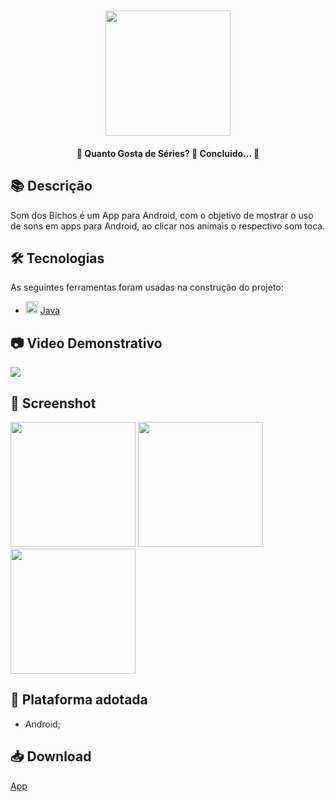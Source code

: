 <h1 align="center">
   <img src="https://firebasestorage.googleapis.com/v0/b/apostas-e1af2.appspot.com/o/java%2Fseries%2Fmuito.png?alt=media&token=ac78fefc-4fac-4985-8aad-cb05d518f023" width="200">
</h1>

<h4 align="center"> 
	🚧 Quanto Gosta de Séries? 🚀 Concluido...  🚧
</h4>

## 📚 Descrição
Som dos Bichos é um App para Android, com o objetivo de mostrar o uso de sons em apps para Android, ao clicar nos animais o respectivo som toca.

## 🛠 Tecnologias

As seguintes ferramentas foram usadas na construção do projeto:

- <img src="https://cdn.jsdelivr.net/gh/devicons/devicon/icons/java/java-original.svg" height="20" width="20"/> [Java](https://www.java.com/pt-BR/)

## 📷 Video Demonstrativo
<div>
<a href="https://youtu.be/JzqCndq-qWk" target="_blank"><img src="https://img.shields.io/badge/YouTube-FF0000?style=for-the-badge&logo=youtube&logoColor=white" target="_blank"></a>
</div>

## 📸 Screenshot

<p float="left">
	<img src="https://firebasestorage.googleapis.com/v0/b/apostas-e1af2.appspot.com/o/java%2Fseries%2Fpouco.png?alt=media&token=9b564264-bbb8-4525-a515-fc6bbac2e9f5" width="200">
	<img src="https://firebasestorage.googleapis.com/v0/b/apostas-e1af2.appspot.com/o/java%2Fseries%2Fmedio.png?alt=media&token=b018328a-96a6-41bf-a5d4-e1f3f2fb4f7d" width="200">
	<img src="https://firebasestorage.googleapis.com/v0/b/apostas-e1af2.appspot.com/o/java%2Fseries%2Fsusto.png?alt=media&token=6ce0486a-c821-4a33-8dac-f50c4a292073" width="200">
</p>

## 📱 Plataforma adotada

  - Android;

## 📥 Download
[App](https://drive.google.com/file/d/1jV85wnCP8E8eNkJvEUOLL_o8u-71YT08/view?usp=sharing)

